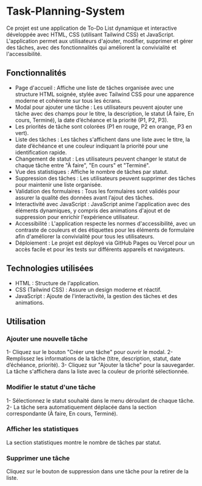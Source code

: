 # Task-Planning-System
Ce projet est une application de To-Do List dynamique et interactive développée avec HTML, CSS (utilisant Tailwind CSS) et JavaScript. L'application permet aux utilisateurs d'ajouter, modifier, supprimer et gérer des tâches, avec des fonctionnalités qui améliorent la convivialité et l'accessibilité.

## Fonctionnalités

- Page d'accueil : Affiche une liste de tâches organisée avec une structure HTML soignée, stylée avec Tailwind CSS pour une apparence moderne et cohérente sur tous les écrans.
- Modal pour ajouter une tâche : Les utilisateurs peuvent ajouter une tâche avec des champs pour le titre, la description, le statut (À faire, En cours, Terminé), la date d’échéance et la priorité (P1, P2, P3).
- Les priorités de tâche sont colorées (P1 en rouge, P2 en orange, P3 en vert).
- Liste des tâches : Les tâches s'affichent dans une liste avec le titre, la date d’échéance et une couleur indiquant la priorité pour une identification rapide.
- Changement de statut : Les utilisateurs peuvent changer le statut de chaque tâche entre "À faire", "En cours" et "Terminé".
- Vue des statistiques : Affiche le nombre de tâches par statut.
- Suppression des tâches : Les utilisateurs peuvent supprimer des tâches pour maintenir une liste organisée.
- Validation des formulaires : Tous les formulaires sont validés pour assurer la qualité des données avant l’ajout des tâches.
- Interactivité avec JavaScript : JavaScript anime l'application avec des éléments dynamiques, y compris des animations d'ajout et de suppression pour enrichir l'expérience utilisateur.
- Accessibilité : L'application respecte les normes d'accessibilité, avec un contraste de couleurs et des étiquettes pour les éléments de formulaire afin d'améliorer la convivialité pour tous les utilisateurs.
- Déploiement : Le projet est déployé via GitHub Pages ou Vercel pour un accès facile et pour les tests sur différents appareils et navigateurs.

## Technologies utilisées

- HTML : Structure de l'application.
- CSS (Tailwind CSS) : Assure un design moderne et réactif.
- JavaScript : Ajoute de l'interactivité, la gestion des tâches et des animations.

## Utilisation

### Ajouter une nouvelle tâche

1- Cliquez sur le bouton "Créer une tâche" pour ouvrir le modal.
2- Remplissez les informations de la tâche (titre, description, statut, date d’échéance, priorité).
3- Cliquez sur "Ajouter la tâche" pour la sauvegarder. La tâche s'affichera dans la liste avec la couleur de priorité sélectionnée.

### Modifier le statut d'une tâche

1- Sélectionnez le statut souhaité dans le menu déroulant de chaque tâche.
2- La tâche sera automatiquement déplacée dans la section correspondante (À faire, En cours, Terminé).

### Afficher les statistiques

La section statistiques montre le nombre de tâches par statut.

### Supprimer une tâche

Cliquez sur le bouton de suppression dans une tâche pour la retirer de la liste.
